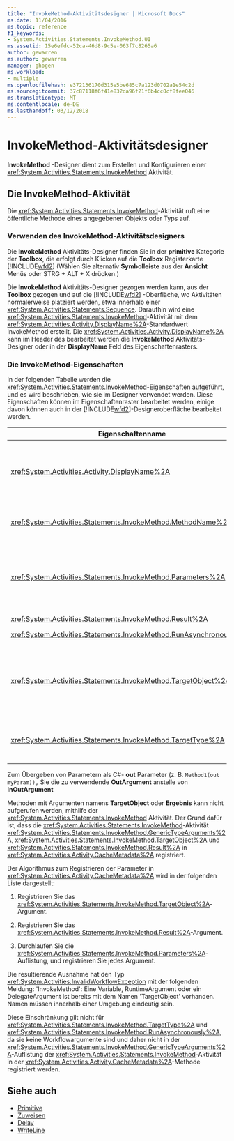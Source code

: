 ```yaml
---
title: "InvokeMethod-Aktivitätsdesigner | Microsoft Docs"
ms.date: 11/04/2016
ms.topic: reference
f1_keywords:
- System.Activities.Statements.InvokeMethod.UI
ms.assetid: 15e6efdc-52ca-46d8-9c5e-063f7c8265a6
author: gewarren
ms.author: gewarren
manager: ghogen
ms.workload:
- multiple
ms.openlocfilehash: e372136170d315e5be685c7a123d0702a1e54c2d
ms.sourcegitcommit: 37c87118f6f41e832da96f21f6b4cc0cf8fee046
ms.translationtype: MT
ms.contentlocale: de-DE
ms.lasthandoff: 03/12/2018
---
```

# <a name="invokemethod-activity-designer"></a>InvokeMethod-Aktivitätsdesigner
**InvokeMethod** -Designer dient zum Erstellen und Konfigurieren einer <xref:System.Activities.Statements.InvokeMethod> Aktivität.

## <a name="the-invokemethod-activity"></a>Die InvokeMethod-Aktivität
 Die <xref:System.Activities.Statements.InvokeMethod>-Aktivität ruft eine öffentliche Methode eines angegebenen Objekts oder Typs auf.

### <a name="using-the-invokemethod-activity-designer"></a>Verwenden des InvokeMethod-Aktivitätsdesigners
 Die **InvokeMethod** Aktivitäts-Designer finden Sie in der **primitive** Kategorie der **Toolbox**, die erfolgt durch Klicken auf die **Toolbox** Registerkarte [!INCLUDE[wfd2](../workflow-designer/includes/wfd2_md.md)] (Wählen Sie alternativ **Symbolleiste** aus der **Ansicht** Menüs oder STRG + ALT + X drücken.)

 Die **InvokeMethod** Aktivitäts-Designer gezogen werden kann, aus der **Toolbox** gezogen und auf die [!INCLUDE[wfd2](../workflow-designer/includes/wfd2_md.md)] -Oberfläche, wo Aktivitäten normalerweise platziert werden, etwa innerhalb einer <xref:System.Activities.Statements.Sequence>. Daraufhin wird eine <xref:System.Activities.Statements.InvokeMethod>-Aktivität mit dem <xref:System.Activities.Activity.DisplayName%2A>-Standardwert InvokeMethod erstellt. Die <xref:System.Activities.Activity.DisplayName%2A> kann im Header des bearbeitet werden die **InvokeMethod** Aktivitäts-Designer oder in der **DisplayName** Feld des Eigenschaftenrasters.

### <a name="the-invokemethod-properties"></a>Die InvokeMethod-Eigenschaften
 In der folgenden Tabelle werden die <xref:System.Activities.Statements.InvokeMethod>-Eigenschaften aufgeführt, und es wird beschrieben, wie sie im Designer verwendet werden. Diese Eigenschaften können im Eigenschaftenraster bearbeitet werden, einige davon können auch in der [!INCLUDE[wfd2](../workflow-designer/includes/wfd2_md.md)]-Designeroberfläche bearbeitet werden.

|Eigenschaftenname|Erforderlich|Verwendung|
|-------------------|--------------|-----------|
|<xref:System.Activities.Activity.DisplayName%2A>|False|Der Anzeigename der <xref:System.Activities.Statements.InvokeMethod>-Aktivität. Der Standardwert lautet InvokeMethod.<br /><br /> Obwohl der <xref:System.Activities.Activity.DisplayName%2A> nicht zwingend erforderlich ist, wird empfohlen, einen Anzeigenamen zu verwenden.|
|<xref:System.Activities.Statements.InvokeMethod.MethodName%2A>|True|Der Name der Methode, die bei Ausführung der Aktivität aufgerufen werden soll. Die aufgerufene Methode muss deklariert werden, als **öffentlichen**. Diese Eigenschaft kann in der Designeroberfläche bearbeitet werden. Dies ist eine obligatorische Eigenschaft.|
|<xref:System.Activities.Statements.InvokeMethod.Parameters%2A>|False|Die Parameterauflistung der aufgerufenen Methode. Die Parameter müssen der Auflistung in derselben Reihenfolge wie in der Methodensignatur hinzugefügt werden. Klicken Sie im Eigenschaftenraster auf die Schaltfläche mit den Auslassungspunkten, in der **Parameter** -Feld der **Parameter** Dialogfeld Sie diese Eigenschaft festlegen können. Klicken Sie auf die **Argument erstellen** Schaltfläche, um die Parameter hinzuzufügen.|
|<xref:System.Activities.Statements.InvokeMethod.Result%2A>|False|Der Rückgabewert des Methodenaufrufs.|
|<xref:System.Activities.Statements.InvokeMethod.RunAsynchronously%2A>|True|Gibt an, ob die Methode asynchron aufgerufen wird. Der Standardwert ist **"false"**.|
|<xref:System.Activities.Statements.InvokeMethod.TargetObject%2A>|False|Das Objekt, das die aufzurufende Methode enthält. Diese Eigenschaft kann in der Designeroberfläche bearbeitet werden.<br /><br /> Es muss entweder das <xref:System.Activities.Statements.InvokeMethod.TargetObject%2A>-Objekt oder der <xref:System.Activities.Statements.InvokeMethod.TargetType%2A>-Typ festgelegt werden.|
|<xref:System.Activities.Statements.InvokeMethod.TargetType%2A>|False|Der <xref:System.Activities.Statements.InvokeMethod.TargetObject%2A>-Typ. Diese Eigenschaft kann in der Designeroberfläche bearbeitet werden. Diese Eigenschaft muss nur festgelegt werden, wenn die aufgerufene Methode statisch ist.|

 Zum Übergeben von Parametern als C#- **out** Parameter (z. B. `Method1(out myParam)),` Sie die zu verwendende **OutArgument** anstelle von **InOutArgument**

 Methoden mit Argumenten namens **TargetObject** oder **Ergebnis** kann nicht aufgerufen werden, mithilfe der <xref:System.Activities.Statements.InvokeMethod> Aktivität. Der Grund dafür ist, dass die <xref:System.Activities.Statements.InvokeMethod>-Aktivität <xref:System.Activities.Statements.InvokeMethod.GenericTypeArguments%2A>, <xref:System.Activities.Statements.InvokeMethod.TargetObject%2A> und <xref:System.Activities.Statements.InvokeMethod.Result%2A> in <xref:System.Activities.Activity.CacheMetadata%2A> registriert.

 Der Algorithmus zum Registrieren der Parameter in <xref:System.Activities.Activity.CacheMetadata%2A> wird in der folgenden Liste dargestellt:

1.  Registrieren Sie das <xref:System.Activities.Statements.InvokeMethod.TargetObject%2A>-Argument.

2.  Registrieren Sie das <xref:System.Activities.Statements.InvokeMethod.Result%2A>-Argument.

3.  Durchlaufen Sie die <xref:System.Activities.Statements.InvokeMethod.Parameters%2A>-Auflistung, und registrieren Sie jedes Argument.

 Die resultierende Ausnahme hat den Typ <xref:System.Activities.InvalidWorkflowException> mit der folgenden Meldung: 'InvokeMethod': Eine Variable, RuntimeArgument oder ein DelegateArgument ist bereits mit dem Namen 'TargetObject' vorhanden. Namen müssen innerhalb einer Umgebung eindeutig sein.

 Diese Einschränkung gilt nicht für <xref:System.Activities.Statements.InvokeMethod.TargetType%2A> und <xref:System.Activities.Statements.InvokeMethod.RunAsynchronously%2A>, da sie keine Workflowargumente sind und daher nicht in der <xref:System.Activities.Statements.InvokeMethod.GenericTypeArguments%2A>-Auflistung der <xref:System.Activities.Statements.InvokeMethod>-Aktivität in der <xref:System.Activities.Activity.CacheMetadata%2A>-Methode registriert werden.

## <a name="see-also"></a>Siehe auch

- [Primitive](../workflow-designer/primitives-activity-designers.md)
- [Zuweisen](../workflow-designer/assign-activity-designer.md)
- [Delay](../workflow-designer/delay-activity-designer.md)
- [WriteLine](../workflow-designer/writeline-activity-designer.md)